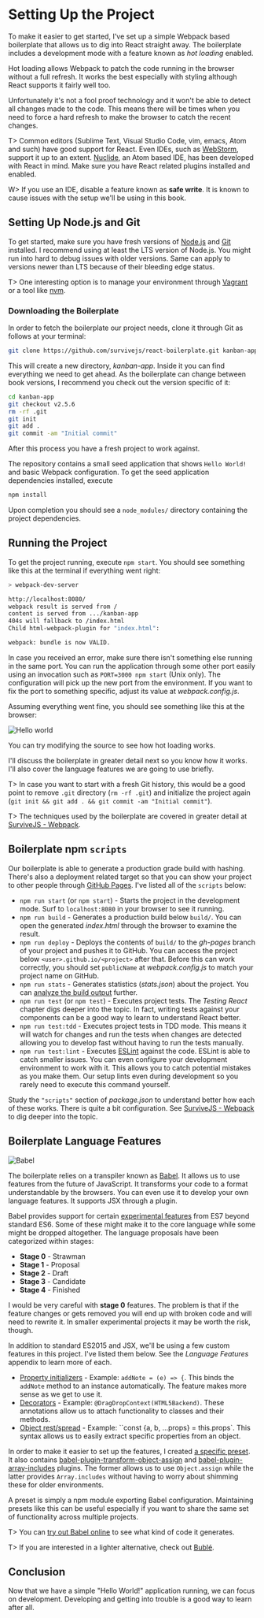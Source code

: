 # Setting Up the Project

To make it easier to get started, I've set up a simple Webpack based boilerplate that allows us to dig into React straight away. The boilerplate includes a development mode with a feature known as *hot loading* enabled.

Hot loading allows Webpack to patch the code running in the browser without a full refresh. It works the best especially with styling although React supports it fairly well too.

Unfortunately it's not a fool proof technology and it won't be able to detect all changes made to the code. This means there will be times when you need to force a hard refresh to make the browser to catch the recent changes.

T> Common editors (Sublime Text, Visual Studio Code, vim, emacs, Atom and such) have good support for React. Even IDEs, such as [WebStorm](https://www.jetbrains.com/webstorm/), support it up to an extent. [Nuclide](http://nuclide.io/), an Atom based IDE, has been developed with React in mind. Make sure you have React related plugins installed and enabled.

W> If you use an IDE, disable a feature known as **safe write**. It is known to cause issues with the setup we'll be using in this book.

## Setting Up Node.js and Git

To get started, make sure you have fresh versions of [Node.js](https://nodejs.org) and [Git](https://git-scm.com/) installed. I recommend using at least the LTS version of Node.js. You might run into hard to debug issues with older versions. Same can apply to versions newer than LTS because of their bleeding edge status.

T> One interesting option is to manage your environment through [Vagrant](https://www.vagrantup.com/) or a tool like [nvm](https://www.npmjs.com/package/nvm).

### Downloading the Boilerplate

In order to fetch the boilerplate our project needs, clone it through Git as follows at your terminal:

```bash
git clone https://github.com/survivejs/react-boilerplate.git kanban-app
```

This will create a new directory, *kanban-app*. Inside it you can find everything we need to get ahead. As the boilerplate can change between book versions, I recommend you check out the version specific of it:

```bash
cd kanban-app
git checkout v2.5.6
rm -rf .git
git init
git add .
git commit -am "Initial commit"
```

After this process you have a fresh project to work against.

The repository contains a small seed application that shows `Hello World!` and basic Webpack configuration. To get the seed application dependencies installed, execute

```bash
npm install
```

Upon completion you should see a `node_modules/` directory containing the project dependencies.

## Running the Project

To get the project running, execute `npm start`. You should see something like this at the terminal if everything went right:

```bash
> webpack-dev-server

http://localhost:8080/
webpack result is served from /
content is served from .../kanban-app
404s will fallback to /index.html
Child html-webpack-plugin for "index.html":

webpack: bundle is now VALID.
```

In case you received an error, make sure there isn't something else running in the same port. You can run the application through some other port easily using an invocation such as `PORT=3000 npm start` (Unix only). The configuration will pick up the new port from the environment. If you want to fix the port to something specific, adjust its value at *webpack.config.js*.

Assuming everything went fine, you should see something like this at the browser:

![Hello world](images/hello_01.png)

You can try modifying the source to see how hot loading works.

I'll discuss the boilerplate in greater detail next so you know how it works. I'll also cover the language features we are going to use briefly.

T> In case you want to start with a fresh Git history, this would be a good point to remove `.git` directory (`rm -rf .git`) and initialize the project again (`git init && git add . && git commit -am "Initial commit"`).

T> The techniques used by the boilerplate are covered in greater detail at [SurviveJS - Webpack](http://survivejs.com/webpack/introduction/).

## Boilerplate npm `scripts`

Our boilerplate is able to generate a production grade build with hashing. There's also a deployment related target so that you can show your project to other people through [GitHub Pages](https://pages.github.com/). I've listed all of the `scripts` below:

* `npm run start` (or `npm start`) - Starts the project in the development mode. Surf to `localhost:8080` in your browser to see it running.
* `npm run build` - Generates a production build below `build/`. You can open the generated *index.html* through the browser to examine the result.
* `npm run deploy` - Deploys the contents of `build/` to the *gh-pages* branch of your project and pushes it to GitHub. You can access the project below `<user>.github.io/<project>` after that. Before this can work correctly, you should set `publicName` at *webpack.config.js* to match your project name on GitHub.
* `npm run stats` - Generates statistics (*stats.json*) about the project. You can [analyze the build output](http://survivejs.com/webpack/building-with-webpack/analyzing-build-statistics/) further.
* `npm run test` (or `npm test`) - Executes project tests. The *Testing React* chapter digs deeper into the topic. In fact, writing tests against your components can be a good way to learn to understand React better.
* `npm run test:tdd` - Executes project tests in TDD mode. This means it will watch for changes and run the tests when changes are detected allowing you to develop fast without having to run the tests manually.
* `npm run test:lint` - Executes [ESLint](http://eslint.org/) against the code. ESLint is able to catch smaller issues. You can even configure your development environment to work with it. This allows you to catch potential mistakes as you make them. Our setup lints even during development so you rarely need to execute this command yourself.

Study the `"scripts"` section of *package.json* to understand better how each of these works. There is quite a bit configuration. See [SurviveJS - Webpack](http://survivejs.com/webpack/introduction/) to dig deeper into the topic.

## Boilerplate Language Features

![Babel](images/babel.png)

The boilerplate relies on a transpiler known as [Babel](https://babeljs.io/). It allows us to use features from the future of JavaScript. It transforms your code to a format understandable by the browsers. You can even use it to develop your own language features. It supports JSX through a plugin.

Babel provides support for certain [experimental features](https://babeljs.io/docs/plugins/#stage-x-experimental-presets-) from ES7 beyond standard ES6. Some of these might make it to the core language while some might be dropped altogether. The language proposals have been categorized within stages:

* **Stage 0** - Strawman
* **Stage 1** - Proposal
* **Stage 2** - Draft
* **Stage 3** - Candidate
* **Stage 4** - Finished

I would be very careful with **stage 0** features. The problem is that if the feature changes or gets removed you will end up with broken code and will need to rewrite it. In smaller experimental projects it may be worth the risk, though.

In addition to standard ES2015 and JSX, we'll be using a few custom features in this project. I've listed them below. See the *Language Features* appendix to learn more of each.

* [Property initializers](https://github.com/jeffmo/es-class-static-properties-and-fields) - Example: `addNote = (e) => {`. This binds the `addNote` method to an instance automatically. The feature makes more sense as we get to use it.
* [Decorators](https://github.com/wycats/javascript-decorators) - Example: `@DragDropContext(HTML5Backend)`. These annotations allow us to attach functionality to classes and their methods.
* [Object rest/spread](https://github.com/sebmarkbage/ecmascript-rest-spread) - Example: ``const {a, b, ...props} = this.props`. This syntax allows us to easily extract specific properties from an object.

In order to make it easier to set up the features, I created [a specific preset](https://github.com/survivejs/babel-preset-survivejs-kanban). It also contains [babel-plugin-transform-object-assign](https://www.npmjs.com/package/babel-plugin-transform-object-assign) and [babel-plugin-array-includes](https://www.npmjs.com/package/babel-plugin-array-includes) plugins. The former allows us to use `Object.assign` while the latter provides `Array.includes` without having to worry about shimming these for older environments.

A preset is simply a npm module exporting Babel configuration. Maintaining presets like this can be useful especially if you want to share the same set of functionality across multiple projects.

T> You can [try out Babel online](https://babeljs.io/repl/) to see what kind of code it generates.

T> If you are interested in a lighter alternative, check out [Bublé](https://gitlab.com/Rich-Harris/buble).

## Conclusion

Now that we have a simple "Hello World!" application running, we can focus on development. Developing and getting into trouble is a good way to learn after all.
